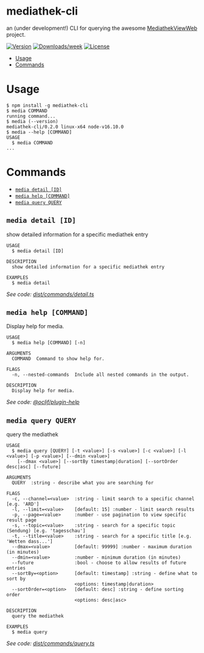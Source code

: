 mediathek-cli
=================

an (under development!) CLI for querying the awesome [MediathekViewWeb](https://github.com/mediathekview/mediathekviewweb) project.

[![Version](https://img.shields.io/npm/v/oclif-hello-world.svg)](https://www.npmjs.com/package/mediathek-cli)
[![Downloads/week](https://img.shields.io/npm/dw/oclif-hello-world.svg)](https://www.npmjs.com/package/mediathek-cli)
[![License](https://img.shields.io/npm/l/oclif-hello-world.svg)](https://github.com/maxboettinger/mediathek-cli/blob/master/package.json)

<!-- toc -->
* [Usage](#usage)
* [Commands](#commands)
<!-- tocstop -->
# Usage
<!-- usage -->
```sh-session
$ npm install -g mediathek-cli
$ media COMMAND
running command...
$ media (--version)
mediathek-cli/0.2.0 linux-x64 node-v16.10.0
$ media --help [COMMAND]
USAGE
  $ media COMMAND
...
```
<!-- usagestop -->
# Commands
<!-- commands -->
* [`media detail [ID]`](#media-detail-id)
* [`media help [COMMAND]`](#media-help-command)
* [`media query QUERY`](#media-query-query)

## `media detail [ID]`

show detailed information for a specific mediathek entry

```
USAGE
  $ media detail [ID]

DESCRIPTION
  show detailed information for a specific mediathek entry

EXAMPLES
  $ media detail
```

_See code: [dist/commands/detail.ts](https://github.com/maxboettinger/mediathek-cli/blob/v0.2.0/dist/commands/detail.ts)_

## `media help [COMMAND]`

Display help for media.

```
USAGE
  $ media help [COMMAND] [-n]

ARGUMENTS
  COMMAND  Command to show help for.

FLAGS
  -n, --nested-commands  Include all nested commands in the output.

DESCRIPTION
  Display help for media.
```

_See code: [@oclif/plugin-help](https://github.com/oclif/plugin-help/blob/v5.1.12/src/commands/help.ts)_

## `media query QUERY`

query the mediathek

```
USAGE
  $ media query [QUERY] [-t <value>] [-s <value>] [-c <value>] [-l <value>] [-p <value>] [--dmin <value>]
    [--dmax <value>] [--sortBy timestamp|duration] [--sortOrder desc|asc] [--future]

ARGUMENTS
  QUERY  :string - describe what you are searching for

FLAGS
  -c, --channel=<value>  :string - limit search to a specific channel [e.g. 'ARD']
  -l, --limit=<value>    [default: 15] :number - limit search results
  -p, --page=<value>     :number - use pagination to view specific result page
  -s, --topic=<value>    :string - search for a specific topic (Sendung) [e.g. 'tagesschau']
  -t, --title=<value>    :string - search for a specific title [e.g. 'Wetten dass...']
  --dmax=<value>         [default: 99999] :number - maximum duration (in minutes)
  --dmin=<value>         :number - minimum duration (in minutes)
  --future               :bool - choose to allow results of future entries
  --sortBy=<option>      [default: timestamp] :string - define what to sort by
                         <options: timestamp|duration>
  --sortOrder=<option>   [default: desc] :string - define sorting order
                         <options: desc|asc>

DESCRIPTION
  query the mediathek

EXAMPLES
  $ media query
```

_See code: [dist/commands/query.ts](https://github.com/maxboettinger/mediathek-cli/blob/v0.2.0/dist/commands/query.ts)_
<!-- commandsstop -->
